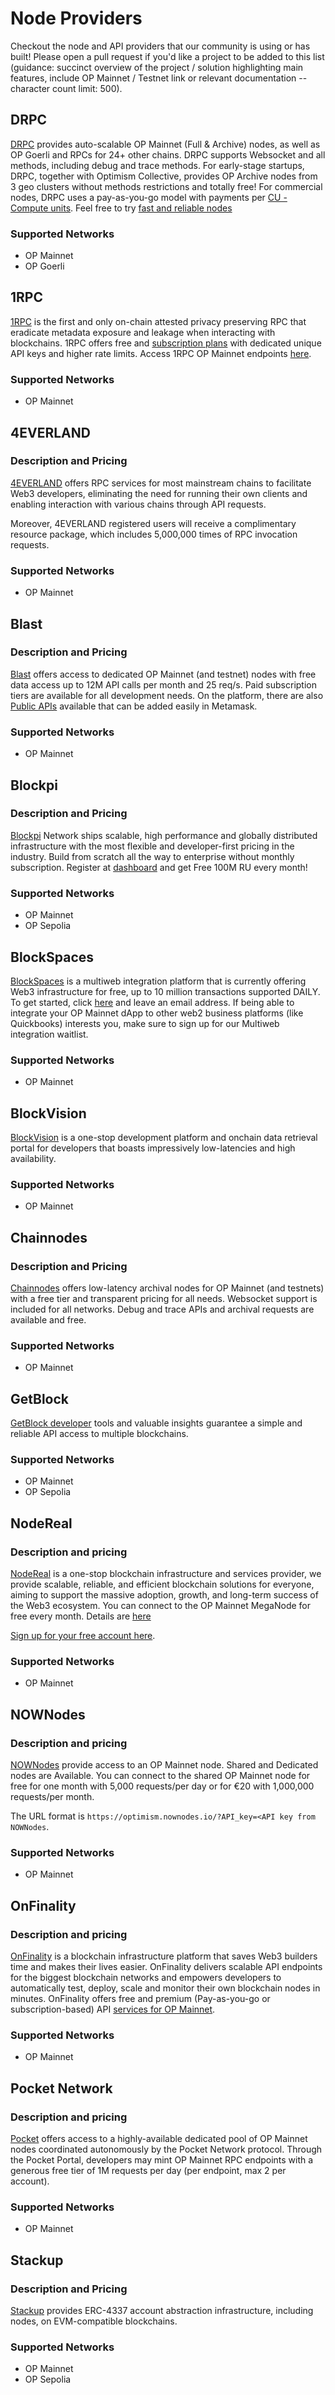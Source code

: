 # Node Providers

Checkout the node and API providers that our community is using or has built! Please open a pull request if you'd like a project to be added to this list (guidance: succinct overview of the project / solution highlighting main features, include OP Mainnet / Testnet link or relevant documentation -- character count limit: 500). 

## DRPC

[DRPC](https://drpc.org/) provides auto-scalable OP Mainnet (Full & Archive) nodes, as well as OP Goerli and RPCs for 24+ other chains. DRPC supports Websocket and all methods, including debug and trace methods. For early-stage startups, DRPC, together with Optimism Collective, provides OP Archive nodes from 3 geo clusters without methods restrictions and totally free! For commercial nodes, DRPC uses a pay-as-you-go model with payments per [CU - Compute units](https://docs.drpc.org/pricing/compute-units). 
Feel free to try [fast and reliable nodes](https://drpc.org/public-endpoints/optimism)

### Supported Networks

- OP Mainnet
- OP Goerli

## 1RPC

[1RPC](https://1rpc.io/) is the first and only on-chain attested privacy preserving RPC that eradicate metadata exposure and leakage when interacting with blockchains. 1RPC offers free and [subscription plans](https://www.1rpc.io/#pricing) with dedicated unique API keys and higher rate limits. Access 1RPC OP Mainnet endpoints [here](https://docs.1rpc.io/overview/supported-networks#optimism).

### Supported Networks

- OP Mainnet

## 4EVERLAND

### Description and Pricing

[4EVERLAND](https://www.4everland.org/) offers RPC services for most mainstream chains to facilitate Web3 developers, eliminating the need for running their own clients and enabling interaction with various chains through API requests.

Moreover, 4EVERLAND registered users will receive a complimentary resource package, which includes 5,000,000 times of RPC invocation requests.

### Supported Networks

*   OP Mainnet

## Blast

### Description and Pricing

[Blast](https://blastapi.io/) offers access to dedicated OP Mainnet (and testnet) nodes with free data access up to 12M API calls per month and 25 req/s. Paid subscription tiers are available for all development needs.
On the platform, there are also [Public APIs](https://blastapi.io/public-api/optimism) available that can be added easily in Metamask.

### Supported Networks

*   OP Mainnet

## Blockpi

### Description and Pricing

[Blockpi](https://blockpi.io/) Network ships scalable, high performance and globally distributed infrastructure with the most flexible and developer-first pricing in the industry. Build from scratch all the way to enterprise without monthly subscription.
Register at [dashboard](https://dashboard.blockpi.io/) and get Free 100M RU every month!

### Supported Networks

*   OP Mainnet
*   OP Sepolia

## BlockSpaces

[BlockSpaces](https://www.blockspaces.com/) is a multiweb integration platform that is currently offering Web3 infrastructure for free, up to 10 million transactions supported DAILY.
To get started, click [here](https://www.blockspaces.com/) and leave an email address. If being able to integrate your OP Mainnet dApp to other web2 business platforms (like Quickbooks) interests you, make sure to sign up for our Multiweb integration waitlist.

### Supported Networks

*   OP Mainnet

## BlockVision

[BlockVision](https://blockvision.org/) is a one-stop development platform and onchain data retrieval portal for developers that boasts impressively low-latencies and high availability.

### Supported Networks

*   OP Mainnet

## Chainnodes

### Description and Pricing

[Chainnodes](https://www.chainnodes.org/) offers low-latency archival nodes for OP Mainnet (and testnets) with a free tier and transparent pricing for all needs. Websocket support is included for all networks. Debug and trace APIs and archival requests are available and free.

### Supported Networks

*   OP Mainnet

## GetBlock

[GetBlock developer](https://getblock.io/en/nodes/optimism/) tools and valuable insights guarantee a simple and reliable API access to multiple blockchains.

### Supported Networks

*   OP Mainnet
*   OP Sepolia

## NodeReal

### Description and pricing

[NodeReal](https://nodereal.io/) is a one-stop blockchain infrastructure and services provider, we provide scalable, reliable, and efficient blockchain solutions for everyone, aiming to support the massive adoption, growth, and long-term success of the Web3 ecosystem. You can connect to the OP Mainnet MegaNode for free every month. Details are [here](https://nodereal.io/pricing)

[Sign up for your free account here](https://nodereal.io/meganode).

### Supported Networks

*   OP Mainnet

## NOWNodes

### Description and pricing

[NOWNodes](https://nownodes.io/nodes/optimism) provide access to an OP Mainnet node. Shared and Dedicated nodes are Available. You can connect to the shared OP Mainnet node for free for one month with 5,000 requests/per day or for €20 with 1,000,000 requests/per month.

The URL format is `https://optimism.nownodes.io/?API_key=<API key from NOWNodes`.

### Supported Networks

*   OP Mainnet

## OnFinality

### Description and pricing

[OnFinality](https://onfinality.io/) is a blockchain infrastructure platform that saves Web3 builders time and makes their lives easier. OnFinality delivers scalable API endpoints for the biggest blockchain networks and empowers developers to automatically test, deploy, scale and monitor their own blockchain nodes in minutes. OnFinality offers free and premium (Pay-as-you-go or subscription-based) API [services for OP Mainnet](https://onfinality.io/networks/optimism).

### Supported Networks

*   OP Mainnet

## Pocket Network

### Description and pricing

[Pocket](https://www.pokt.network/) offers access to a highly-available dedicated pool of OP Mainnet nodes coordinated autonomously by the Pocket Network protocol. Through the Pocket Portal, developers may mint OP Mainnet RPC endpoints with a generous free tier of 1M requests per day (per endpoint, max 2 per account).

### Supported Networks

*   OP Mainnet

## Stackup

### Description and Pricing

[Stackup](https://www.stackup.sh/) provides ERC-4337 account abstraction infrastructure, including nodes, on EVM-compatible blockchains.

### Supported Networks

*   OP Mainnet
*   OP Sepolia


